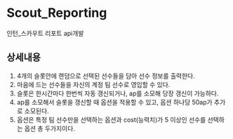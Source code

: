 # Scout_Reporting
인턴_스카우트 리포트 api개발

## 상세내용
1. 4개의 슬롯안에 랜덤으로 선택된 선수들을 담아 선수 정보를 출력한다.
2. 마음에 드는 선수들을 자신의 계정 팀 선수로 영입할 수 있다.
3. 슬롯은 한시간마다 한번씩 자동 갱신되거나, ap를 소모해 당장 갱신이 가능하다.
4. ap를 소모해서 슬롯을 갱신할 때 옵션을 적용할 수 있고, 옵션 하나당 50ap가 추가로 소모된다.
5. 옵션은 특정 팀 선수만을 선택하는 옵션과 cost(능력치)가 5 이상인 선수를 선택하는 옵션 총 두가지이다.

